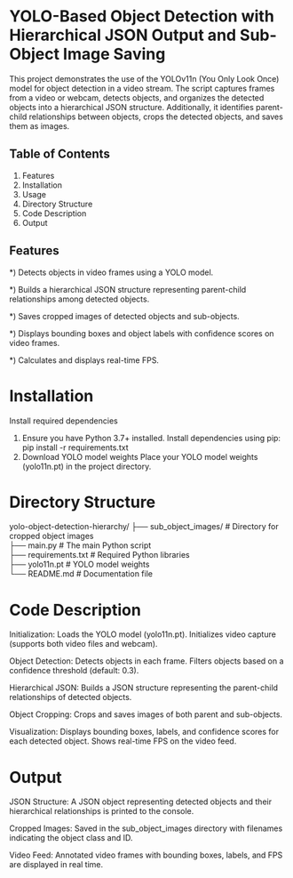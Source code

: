 # YOLO-Based Object Detection with Hierarchical JSON Output and Sub-Object Image Saving
This project demonstrates the use of the YOLOv11n (You Only Look Once) model for object detection in a video stream. The script captures frames from a video or webcam, detects objects, and organizes the detected objects into a hierarchical JSON structure. Additionally, it identifies parent-child relationships between objects, crops the detected objects, and saves them as images.
## Table of Contents
1) Features
2) Installation
3) Usage
4) Directory Structure
5) Code Description
6) Output

## Features
*) Detects objects in video frames using a YOLO model.

*) Builds a hierarchical JSON structure representing parent-child relationships among detected objects.

*) Saves cropped images of detected objects and sub-objects.

*) Displays bounding boxes and object labels with confidence scores on video frames.

*) Calculates and displays real-time FPS.
# Installation
Install required dependencies
1) Ensure you have Python 3.7+ installed. Install dependencies using pip:
pip install -r requirements.txt  
2) Download YOLO model weights
Place your YOLO model weights (yolo11n.pt) in the project directory.
# Directory Structure
yolo-object-detection-hierarchy/
├── sub_object_images/      # Directory for cropped object images  
├── main.py                 # The main Python script  
├── requirements.txt        # Required Python libraries  
├── yolo11n.pt              # YOLO model weights  
└── README.md               # Documentation file  
# Code Description
Initialization:
Loads the YOLO model (yolo11n.pt).
Initializes video capture (supports both video files and webcam).

Object Detection:
Detects objects in each frame.
Filters objects based on a confidence threshold (default: 0.3).

Hierarchical JSON:
Builds a JSON structure representing the parent-child relationships of detected objects.

Object Cropping:
Crops and saves images of both parent and sub-objects.

Visualization:
Displays bounding boxes, labels, and confidence scores for each detected object.
Shows real-time FPS on the video feed.

# Output
JSON Structure:
A JSON object representing detected objects and their hierarchical relationships is printed to the console.

Cropped Images:
Saved in the sub_object_images directory with filenames indicating the object class and ID.

Video Feed:
Annotated video frames with bounding boxes, labels, and FPS are displayed in real time.

























